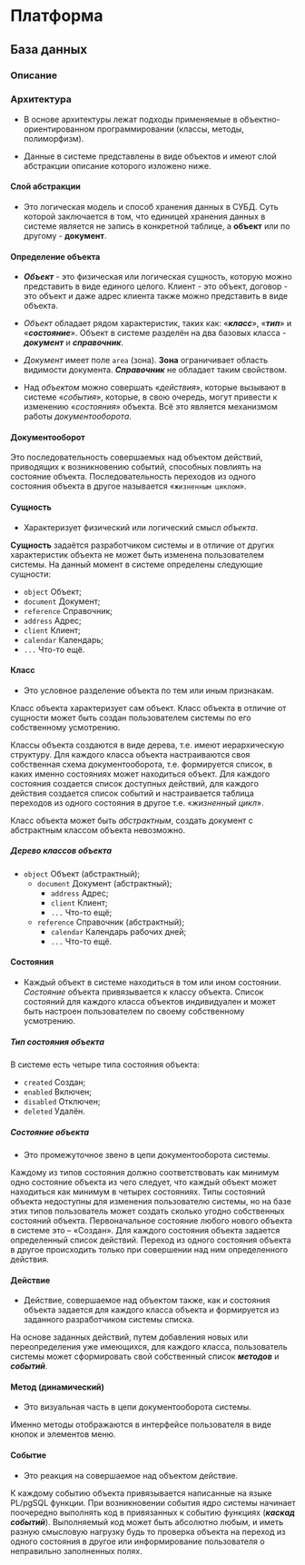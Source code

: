 # Платформа

## База данных 

### Описание

### Архитектура

* В основе архитектуры лежат подходы применяемые в объектно-ориентированном программировании (классы, методы, полиморфизм).

* Данные в системе представлены в виде объектов и имеют слой абстракции описание которого изложено ниже.

#### Слой абстракции

* Это логическая модель и способ хранения данных в СУБД. Суть которой заключается в том, что единицей хранения данных в системе является не запись в конкретной таблице, а **объект** или по другому - **документ**.

#### Определение объекта 

* **_Объект_** - это физическая или логическая сущность, которую можно представить в виде единого целого. Клиент - это объект, договор - это объект и даже адрес клиента также можно представить в виде объекта.

* _Объект_ обладает рядом характеристик, таких как: «**_класс_**», «**_тип_**» и «**_состояние_**». Объект в системе разделён на два базовых класса - **_документ_** и **_справочник_**.

* _Документ_ имеет поле `area` (зона). **Зона** ограничивает область видимости документа. **_Справочник_** не обладает таким свойством.

* Над _объектом_ можно совершать «_действия_», которые вызывают в системе «_события_», которые, в свою очередь, могут привести к изменению «_состояния_» объекта. Всё это является механизмом работы _документооборота_.

#### Документооборот
Это последовательность совершаемых над объектом действий, приводящих к возникновению событий, способных повлиять на состояние объекта. Последовательность переходов из одного состояния объекта в другое называется «`жизненным циклом`».

#### Сущность
* Характеризует физический или логический смысл _объекта_.

**Сущность** задаётся разработчиком системы и в отличие от других характеристик объекта не может быть изменена пользователем системы. На данный момент в системе определены следующие сущности:
- `object` Объект;
- `document` Документ;
- `reference` Справочник;
- `address` Адрес;
- `client` Клиент;
- `calendar` Календарь;
- `...` Что-то ещё.

#### Класс
* Это условное разделение объекта по тем или иным признакам.

Класс объекта характеризует сам объект. Класс объекта в отличие от сущности может быть создан пользователем системы по его собственному усмотрению.

Классы объекта создаются в виде дерева, т.е. имеют иерархическую структуру. Для каждого класса объекта настраиваются своя собственная схема документооборота, т.е. формируется список, в каких именно состояниях может находиться объект. Для каждого состояния создается список доступных действий, для каждого действия создается список событий и настраивается таблица переходов из одного состояния в другое т.е. «_жизненный цикл_».

Класс объекта может быть _абстрактным_, создать документ с абстрактным классом объекта невозможно.

##### Дерево классов объекта
- `object` Объект (абстрактный);
  - `document` Документ (абстрактный);
    - `address` Адрес;
    - `client` Клиент;
    - `...` Что-то ещё;
  - `reference` Справочник (абстрактный);
    - `calendar` Календарь рабочих дней;
    - `...` Что-то ещё.

#### Состояния
* Каждый объект в системе находиться в том или ином состоянии. _Состояние_ объекта привязывается к классу объекта. Список состояний для каждого класса объектов индивидуален и может быть настроен пользователем по своему собственному усмотрению.

##### Тип состояния объекта
В системе есть четыре типа состояния объекта:
- `created` Создан;
- `enabled` Включен;
- `disabled` Отключен;
- `deleted` Удалён.

##### Состояние объекта
* Это промежуточное звено в цепи документооборота системы.

Каждому из типов состояния должно соответствовать как минимум одно состояние объекта из чего следует, что каждый объект может находиться как минимум в четырех состояниях. Типы состояний объекта недоступны для изменения пользователю системы, но на базе этих типов пользователь может создать сколько угодно собственных состояний объекта. Первоначальное состояние любого нового объекта в системе это – «Создан». Для каждого состояния объекта задается определенный список действий. Переход из одного состояния объекта в другое происходить только при совершении над ним определенного действия.

#### Действие
* Действие, совершаемое над объектом также, как и состояния объекта задается для каждого класса объекта и формируется из заданного разработчиком системы списка.

На основе заданных действий, путем добавления новых или переопределения уже имеющихся, для каждого класса, пользователь системы может сформировать свой собственный список **_методов_** и **_событий_**.
 
#### Метод (динамический)
* Это визуальная часть в цепи документооборота системы.

Именно методы отображаются в интерфейсе пользователя в виде кнопок и элементов меню.

#### Событие
* Это реакция на совершаемое над объектом действие.

К каждому событию объекта привязывается написанные на языке PL/pgSQL функции. При возникновении события ядро системы начинает поочередно выполнять код в привязанных к событию функциях (**_каскад событий_**). Выполняемый код может быть абсолютно любым, и иметь разную смысловую нагрузку будь то проверка объекта на переход из одного состояния в другое или информирование пользователя о неправильно заполненных полях.
